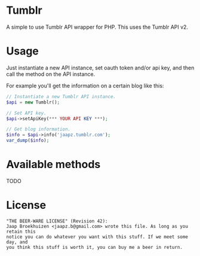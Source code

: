 Tumblr
======

A simple to use Tumblr API wrapper for PHP. This uses the Tumblr API v2.

Usage
=====

Just instantiate a new API instance, set oauth token and/or api key, and then
call the method on the API instance.

For example you'll get the information on a certain blog like this:

```php
// Instantiate a new Tumblr API instance.
$api = new Tumblr();

// Set API key.
$api->setApiKey(*** YOUR API KEY ***);

// Get blog information.
$info = $api->info('jaapz.tumblr.com');
var_dump($info);
```

Available methods
=================

TODO

License
=======

```
"THE BEER-WARE LICENSE" (Revision 42):
Jaap Broekhuizen <jaapz.b@gmail.com> wrote this file. As long as you retain this 
notice you can do whatever you want with this stuff. If we meet some day, and 
you think this stuff is worth it, you can buy me a beer in return.
```
